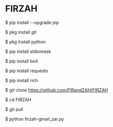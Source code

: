 # FIRZAH

$ pip install --upgrade pip

$ pkg install git

$ pkg install python

$ pip install stdiomask

$ pip install bs4

$ pip install requests

$ pip install rich

$ git clone https://github.com/FIRandZAH/FIRZAH

$ cd FIRZAH

$ git pull

$ python firzah-gmail_zar.py
